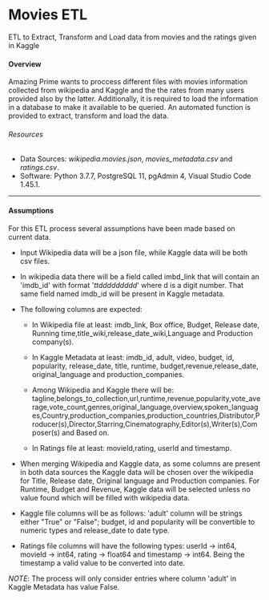 # Movies ETL

ETL to Extract, Transform and Load data from movies and the ratings given in Kaggle


#### Overview
Amazing Prime wants to proccess different files with movies information collected from wikipedia and Kaggle and the the rates from many users provided also by the latter. Additionally, it is required to load the information in a database to make it available to be queried. An automated function is provided to extract, transform and load the data.

###### Resources
* Data Sources: _wikipedia.movies.json_, _movies_metadata.csv_ and _ratings.csv_.
* Software: Python 3.7.7, PostgreSQL 11, pgAdmin 4, Visual Studio Code 1.45.1.
---

#### Assumptions
For this ETL process several assumptions have been made based on current data.

* Input Wikipedia data will be a json file, while Kaggle data will be both csv files.
  
* In wikipedia data there will be a field called imbd_link that will contain an 'imdb_id' with format '_ttddddddddd_' where d is a digit number. That same field named imdb_id will be present in Kaggle metadata.
  
* The following columns are expected:
  - In Wikipedia file at least: imdb_link, Box office, Budget, Release date, Running time,title_wiki,release_date_wiki,Language and Production company(s).
    
  - In Kaggle Metadata at least: imdb_id, adult, video, budget, id, popularity, release_date, title, runtime, budget,revenue,release_date, original_language and production_companies.
  
  - Among Wikipedia and Kaggle there will be: tagline,belongs_to_collection,url,runtime,revenue,popularity,vote_average,vote_count,genres,original_language,overview,spoken_languages,Country,production_companies,production_countries,Distributor,Producer(s),Director,Starring,Cinematography,Editor(s),Writer(s),Composer(s) and Based on.
  
  - In Ratings file at least: movieId,rating, userId and timestamp.

* When merging Wikipedia and Kaggle data, as some columns are present in both data sources the Kaggle data will be chosen over the wikipedia for Title, Release date, Original language and Production companies. For Runtime, Budget and Revenue, Kaggle data will be selected unless no value found which will be filled with wikipedia data.
* Kaggle file columns will be as follows: 'adult' column will be strings either "True" or "False"; budget, id and popularity will be convertible to numeric types and release_date to date type. 
* Ratings file columns will have the following types: userId -> int64, movieId  -> int64, rating -> float64 and timestamp  -> int64. Being the timestamp a valid value to be converted into date.
  
_NOTE_: The process will only consider entries where column 'adult' in Kaggle Metadata has value False.
